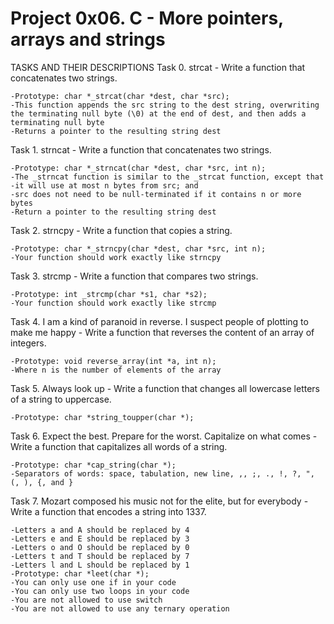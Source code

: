 # Project 0x06. C - More pointers, arrays and strings

TASKS AND THEIR DESCRIPTIONS
Task 0. strcat - Write a function that concatenates two strings.

	-Prototype: char *_strcat(char *dest, char *src);
	-This function appends the src string to the dest string, overwriting the terminating null byte (\0) at the end of dest, and then adds a terminating null byte
	-Returns a pointer to the resulting string dest

Task 1. strncat - Write a function that concatenates two strings.

	-Prototype: char *_strncat(char *dest, char *src, int n);
	-The _strncat function is similar to the _strcat function, except that
	-it will use at most n bytes from src; and
	-src does not need to be null-terminated if it contains n or more bytes
	-Return a pointer to the resulting string dest

Task 2. strncpy - Write a function that copies a string.

	-Prototype: char *_strncpy(char *dest, char *src, int n);
	-Your function should work exactly like strncpy

Task 3. strcmp - Write a function that compares two strings.

	-Prototype: int _strcmp(char *s1, char *s2);
	-Your function should work exactly like strcmp

Task 4. I am a kind of paranoid in reverse. I suspect people of plotting to make me happy - Write a function that reverses the content of an array of integers.

	-Prototype: void reverse_array(int *a, int n);
	-Where n is the number of elements of the array

Task 5. Always look up - Write a function that changes all lowercase letters of a string to uppercase.

	-Prototype: char *string_toupper(char *);

Task 6. Expect the best. Prepare for the worst. Capitalize on what comes - Write a function that capitalizes all words of a string.

	-Prototype: char *cap_string(char *);
	-Separators of words: space, tabulation, new line, ,, ;, ., !, ?, ", (, ), {, and }

Task 7. Mozart composed his music not for the elite, but for everybody - Write a function that encodes a string into 1337.

	-Letters a and A should be replaced by 4
	-Letters e and E should be replaced by 3
	-Letters o and O should be replaced by 0
	-Letters t and T should be replaced by 7
	-Letters l and L should be replaced by 1
	-Prototype: char *leet(char *);
	-You can only use one if in your code
	-You can only use two loops in your code
	-You are not allowed to use switch
	-You are not allowed to use any ternary operation

